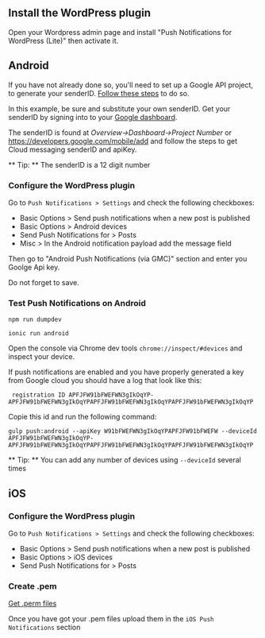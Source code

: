 ## Install the WordPress plugin

Open your Wordpress admin page and install "Push Notifications for WordPress (Lite)" then activate it.

## Android

If you have not already done so, you'll need to set up a Google API project, to generate your senderID. [Follow these steps](http://developer.android.com/guide/google/gcm/gs.html) to do so.

In this example, be sure and substitute your own senderID. Get your senderID by signing into to your [Google dashboard](https://code.google.com/apis/console/).

The senderID is found at *Overview->Dashboard->Project Number* or <https://developers.google.com/mobile/add> and follow the steps to get Cloud messaging senderID and apiKey.

** Tip: ** The senderID is a 12 digit number

### Configure the WordPress plugin

Go to ```Push Notifications > Settings``` and check the following checkboxes:

* Basic Options > Send push notifications when a new post is published
* Basic Options > Android devices
* Send Push Notifications for > Posts
* Misc > In the Android notification payload add the message field

Then go to "Android Push Notifications (via GMC)" section and enter you Goolge Api key.

Do not forget to save.

### Test Push Notifications on Android

```
npm run dumpdev

ionic run android
```

Open the console via Chrome dev tools ```chrome://inspect/#devices``` and inspect your device.

If push notifications are enabled and you have properly generated a key from Google cloud you should have a log that look like this:

```
 registration ID APFJFW91bFWEFWN3gIkOqYP-APFJFW91bFWEFWN3gIkOqYPAPFJFW91bFWEFWN3gIkOqYPAPFJFW91bFWEFWN3gIkOqYP
```

Copie this id and run the following command:

```
gulp push:android --apiKey W91bFWEFWN3gIkOqYPAPFJFW91bFWEFW --deviceId APFJFW91bFWEFWN3gIkOqYP-APFJFW91bFWEFWN3gIkOqYPAPFJFW91bFWEFWN3gIkOqYPAPFJFW91bFWEFWN3gIkOqYP
```

** Tip: ** You can add any number of devices using ```--deviceId``` several times

## iOS

### Configure the WordPress plugin

Go to ```Push Notifications > Settings``` and check the following checkboxes:

* Basic Options > Send push notifications when a new post is published
* Basic Options > iOS devices
* Send Push Notifications for > Posts

### Create .pem

[Get .perm files](http://stackoverflow.com/questions/21250510/generate-pem-file-used-to-setup-apple-push-notification)

Once you have got your .pem files upload them in the ```iOS Push Notifications``` section

